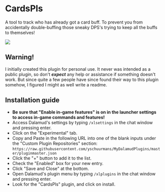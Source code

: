 # CardsPls
A tool to track who has already got a card buff. To prevent you from accidentally double-buffing those sneaky DPS's trying to keep all the buffs to themselves!

![](res/cardsplCardsPlss.gif)

## Warning!
I initially created this plugin for personal use. It never was intended as a public plugin, so don't _**expect**_ any help or assistance if something doesn't work. But since quite a few people have since found their way to this plugin somehow, I figured I might as well write a readme.

## Installation guide
* **Be sure that "Enable in-game features" is on in the launcher settings to access in-game commands and features!**
* Access Dalamud's settings by typing `/xlsettings` in the chat window and pressing enter.
* Click on the "Experimental" tab.
* Copy and Paste in the following URL into one of the blank inputs under the "Custom Plugin Repositories" section: `https://raw.githubusercontent.com/yschuurmans/MyDalamudPlugins/master/pluginmaster.json`
* Click the "+" button to add it to the list.
* Check the "Enabled" box for your new entry.
* Click "Save and Close" at the bottom.
* Open Dalamud's plugin menu by typing `/xlplugins` in the chat window and pressing enter.
* Look for the "CardsPls" plugin, and click on install.

